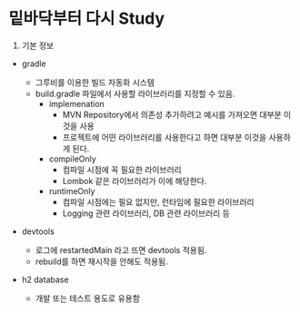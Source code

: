 # 밑바닥부터 다시 Study
1. 기본 정보 
- gradle
  - 그루비를 이용한 빌드 자동화 시스템
  - build.gradle 파일에서 사용할 라이브러리를 지정할 수 있음.
    - implemenation
      - MVN Repository에서 의존성 추가하려고 예시를 가져오면 대부분 이것을 사용
      - 프로젝트에 어떤 라이브러리를 사용한다고 하면 대부분 이것을 사용하게 된다.
    - compileOnly
      - 컴파일 시점에 꼭 필요한 라이브러리
      - Lombok 같은 라이브러리가 이에 해당한다.
    - runtimeOnly
      - 컴파일 시점에는 필요 없지만, 런타임에 필요한 라이브러리 
      - Logging 관련 라이브러리, DB 관련 라이브러리 등
- devtools
  - 로그에 restartedMain 라고 뜨면 devtools 적용됨. 
  - rebuild를 하면 재시작을 안해도 적용됨.

- h2 database 
  - 개발 또는 테스트 용도로 유용함
